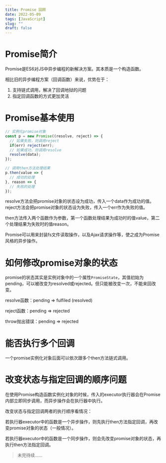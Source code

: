 ```yaml
---
title: Promise 回顾
date: 2022-05-09
tags: [JavaScript]
slug: ""
draft: false
---
```


# Promise简介

Promise是ES6对JS中异步编程的新解决方案。其本质是一个构造函数。

相比旧的异步编程方案（回调函数）来说，优势在于：

1. 支持链式调用，解决了回调地狱的问题
2. 指定回调函数的方式更加灵活

# Promise基本使用

```js
// 实例化promise对象
const p = new Promise((resolve, reject) => {
  // 如果失败，则调用reject
  if(err) reject(err);
  // 如果成功，则调用resolve
  resolve(data);
});

// 调用then方法处理结果
p.then(value => {
  // 成功的处理
}, reason => {
  // 失败的处理
});
```

resolve方法会把promise对象的状态设为成功，传入一个data作为成功的值。reject方法会把promise对象的状态设为失败，传入一个err作为失败的值。

then方法传入两个函数作为参数，第一个函数处理结果为成功时的值value，第二个处理结果为失败时的值reason。

Promise可以用来封装fs文件读取操作，以及Ajax请求操作等，使之成为Promise风格的异步操作。

# 如何修改promise对象的状态

promise的状态其实是实例对象中的一个属性`PromiseState`，其值初始为pending，可以被改变为resolved或rejected。但只能被改变一次，不能来回改变。

resolve函数：pending  =>  fulfiled (resolved)

reject函数：pending  =>  rejected

throw抛出错误：pending  =>  rejected

# 能否执行多个回调

一个promise实例化对象后面可以依次跟多个then方法链式调用。

# 改变状态与指定回调的顺序问题

在使用Promise构造函数实例化对象的时候，传入的executor执行器会在Promise内部立即同步调用，而异步操作会在执行器中执行。

改变状态与指定回调两者的执行顺序看情况：

若执行器executor中的函数是一个异步操作，则先执行then方法指定回调，再改变promise对象的状态（一般情况）。

若执行器executor中的函数是一个同步操作，则会先改变promise对象的状态，再执行then方法指定回调。

> 未完待续……